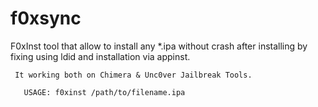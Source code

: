 # f0xsync

F0xInst tool that allow to install any *.ipa without crash after installing by fixing using ldid and installation via appinst.
	   
     It working both on Chimera & Unc0ver Jailbreak Tools.
	     
       USAGE: f0xinst /path/to/filename.ipa

